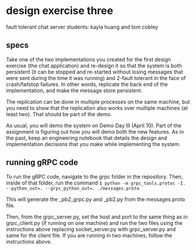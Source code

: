 # design exercise three
fault tolerant chat server
students: kayla huang and tom cobley

## specs
Take one of the two implementations you created for the first design exercise (the chat application) and re-design it so that the system is both persistent (it can be stopped and re-started without losing messages that were sent during the time it was running) and 2-fault tolerant in the face of crash/failstop failures. In other words, replicate the back end of the implementation, and make the message store persistent.

The replication can be done in multiple processes on the same machine, but you need to show that the replication also works over multiple machines (at least two). That should be part of the demo.

As usual, you will demo the system on Demo Day III (April 10). Part of the assignment is figuring out how you will demo both the new features. As in the past, keep an engineering notebook that details the design and implementation decisions that you make while implementing the system. 




## running gRPC code
To run the gRPC code, navigate to the grpc folder in the repository. Then, inside of that folder, run the command
``` $ python -m grpc_tools.protoc -I. --python_out=. --grpc_python_out=. ./messages.proto ```

This will generate the _pb2_grpc.py and _pb2.py from the messages.proto file. 

Then, from the grpc_server.py, set the host and port to the same thing as in grpc_client.py (if running on one machine) and run the two files using the instructions above replacing socket_server.py with grpc_server.py and same for the client file. If you are running in two machines, follow the instructions above. 


